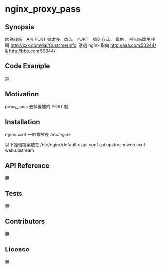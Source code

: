 # nginx_proxy_pass

## Synopsis

因為後端　API PORT 號太多，改去　PORT　號的方式。
舉例：
呼叫端改用呼叫 http://xxx.com/dal/CustomerInfo  透過 nginx 指向 http://aaa.com:50344/ & http://bbb.com:50344/

## Code Example

無

## Motivation

proxy_pass 去掉後端的 PORT 號

## Installation

nginx.conf 一般會放在 /etc/nginx 

以下幾個檔案放在 /etc/nginx/default.d
api.conf
api.upstream
web.conf
web.upstream

## API Reference

無

## Tests

無

## Contributors

無

## License

無
